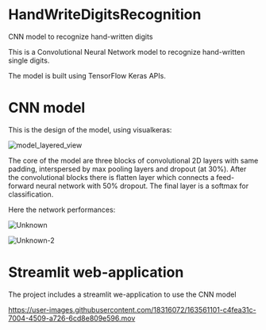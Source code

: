 # HandWriteDigitsRecognition
CNN model to recognize hand-written digits

This is a Convolutional Neural Network model to recognize hand-written single digits.

The model is built using TensorFlow Keras APIs.

# CNN model

This is the design of the model, using visualkeras:

![model_layered_view](https://user-images.githubusercontent.com/18316072/164393405-79befc05-309f-4626-a3dd-ae61c59d8f15.png)

The core of the model are three blocks of convolutional 2D layers with same padding, interspersed by max pooling layers and dropout (at 30%). After the convolutional blocks there is flatten layer which connects a feed-forward neural network with 50% dropout. The final layer is a softmax for classification.

Here the network performances:

![Unknown](https://user-images.githubusercontent.com/18316072/164395125-49b6c47a-bf72-4e2a-936d-7376416e1c5f.png)

![Unknown-2](https://user-images.githubusercontent.com/18316072/164395425-d9716a1c-3c16-46ed-83a1-b970cb558b5c.png)

# Streamlit web-application

The project includes a streamlit we-application to use the CNN model

https://user-images.githubusercontent.com/18316072/163561101-c4fea31c-7004-4509-a726-6cd8e809e596.mov

